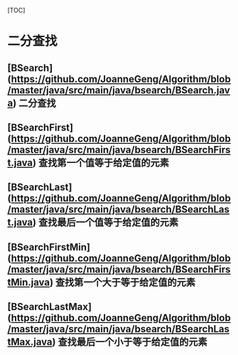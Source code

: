 [TOC]

# 二分查找

## [BSearch] (https://github.com/JoanneGeng/Algorithm/blob/master/java/src/main/java/bsearch/BSearch.java) 二分查找

## [BSearchFirst] (https://github.com/JoanneGeng/Algorithm/blob/master/java/src/main/java/bsearch/BSearchFirst.java) 查找第一个值等于给定值的元素

## [BSearchLast] (https://github.com/JoanneGeng/Algorithm/blob/master/java/src/main/java/bsearch/BSearchLast.java) 查找最后一个值等于给定值的元素

## [BSearchFirstMin] (https://github.com/JoanneGeng/Algorithm/blob/master/java/src/main/java/bsearch/BSearchFirstMin.java) 查找第一个大于等于给定值的元素

## [BSearchLastMax] (https://github.com/JoanneGeng/Algorithm/blob/master/java/src/main/java/bsearch/BSearchLastMax.java) 查找最后一个小于等于给定值的元素

